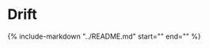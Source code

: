 # Drift

{%
   include-markdown "../README.md"
   start="<!--intro-start-->"
   end="<!--intro-end-->"
%}